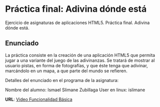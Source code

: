 # Práctica final: Adivina dónde está

Ejercicio de asignaturas de aplicaciones HTML5. Práctica final. Adivina dónde está.

## Enunciado

La práctica consiste en la creación de una aplicación HTML5 que permita jugar a una variante del juego de las adivinanzas. Se tratará de mostrar al usuario pistas, en forma de fotografías, y que éste tenga que adivinar, marcándolo en un mapa, a que parte del mundo se refieren.

Detalles del enunciado en el programa de la asignatura:

Nombre del alumno: Ismael Slimane Zubillaga
User en linux: islimane


**URL**: [Video Funcionalidad Básica](https://www.youtube.com/watch?v=CP90tG-Js_M)
